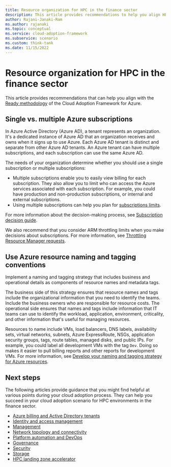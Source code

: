 ```yaml
---
title: Resource organization for HPC in the finance sector 
description: This article provides recommendations to help you align HPC implementations in the finance sector with Cloud Adoption Framework methodologies.
author: Rajani-Janaki-Ram
ms.author: rajanaki
ms.topic: conceptual
ms.service: cloud-adoption-framework
ms.subservice: scenario
ms.custom: think-tank
ms.date: 11/15/2022
---
```


# Resource organization for HPC in the finance sector 

This article provides recommendations that can help you align with the [Ready methodology](/azure/cloud-adoption-framework/ready) of the Cloud Adoption Framework for Azure.

## Single vs. multiple Azure subscriptions

In Azure Active Directory (Azure AD), a tenant represents an organization. It's a dedicated instance of Azure AD that an organization receives and owns when it signs up to use Azure. Each Azure AD tenant is distinct and separate from other Azure AD tenants. An Azure tenant can have multiple subscriptions, and each subscription can use the same Azure AD.

The needs of your organization determine whether you should use a single subscription or multiple subscriptions:

- Multiple subscriptions enable you to easily view billing for each subscription. They also allow you to limit who can access the Azure services associated with each subscription. For example, you could have production and non-production subscriptions, or internal and external subscriptions.
- Using multiple subscriptions can help you plan for [subscriptions limits](/azure/azure-resource-manager/management/azure-subscription-service-limits).

For more information about the decision-making process, see [Subscription decision guide](/azure/cloud-adoption-framework/decision-guides/subscriptions).

We also recommend that you consider ARM throttling limits when you make decisions about subscriptions. For more information, see [Throttling Resource Manager requests](/azure/azure-resource-manager/management/request-limits-and-throttling).

## Use Azure resource naming and tagging conventions

Implement a naming and tagging strategy that includes business and operational details as components of resource names and metadata tags.

The business side of this strategy ensures that resource names and tags include the organizational information that you need to identify the teams. Include the business owners who are responsible for resource costs. The operational side ensures that names and tags include information that IT teams can use to identify the workload, application, environment, criticality, and other information that's useful for managing resources.

Resources to name include VMs, load balancers, DNS labels, availability sets, virtual networks, subnets, Azure ExpressRoute, NSGs, application security groups, tags, route tables, managed disks, and public IPs. For example, you could label all development VMs with the tag `Dev`. Doing so makes it easier to pull billing reports and other reports for development VMs. For more information, see [Develop your naming and tagging strategy for Azure resources](/azure/cloud-adoption-framework/ready/azure-best-practices/naming-and-tagging).

## Next steps

The following articles provide guidance that you might find helpful at various points during your cloud adoption process. They can help you succeed in your cloud adoption scenario for HPC environments in the finance sector.

- [Azure billing and Active Directory tenants](./azure-billing-active-directory-tenant.md)
- [Identity and access management](./identity-access-management.md)
- [Management](./management.md)
- [Network topology and connectivity](./network-topology-connectivity.md)
- [Platform automation and DevOps](./platform-automation-devops.md)
- [Governance](./security-governance-compliance.md)
- [Security](./security.md)
- [Storage](./storage.md)
- [HPC landing zone accelerator](../azure-hpc-landing-zone-accelerator.md)
